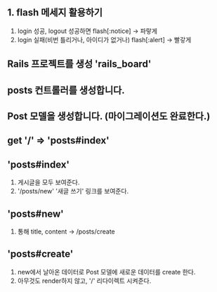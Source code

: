## 1. flash 메세지 활용하기
1. login 성공, logout 성공하면
flash[:notice] -> 파랗게
2. login 실패(비번 틀리거나, 아이디가 없거나)
flash[:alert] -> 빨갛게

## Rails 프로젝트를 생성 'rails_board'

## posts 컨트롤러를 생성합니다.

## Post 모델을 생성합니다. (마이그레이션도 완료한다.)

## get '/' => 'posts#index'

## 'posts#index'
1. 게시글을 모두 보여준다.
2. '/posts/new' '새글 쓰기' 링크를 보여준다.

## 'posts#new'
1. <form> 통해 title, content -> /posts/create

## 'posts#create'
1. new에서 날아온 데이터로 Post 모델에 새로운 데이터를 create 한다.
2. 아무것도 render하지 않고, '/' 리다이렉트 시켜준다.
